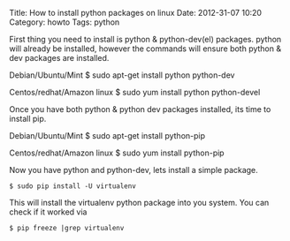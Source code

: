 Title: How to install python packages on linux
Date: 2012-31-07 10:20
Category: howto
Tags: python


First thing you need to install is python & python-dev(el) packages.
python will already be installed, however the commands will ensure both python & dev packages are installed.

Debian/Ubuntu/Mint
    $ sudo apt-get install python python-dev

Centos/redhat/Amazon linux
    $ sudo yum install python python-devel

Once you have both python & python dev packages installed, its time to install pip.

Debian/Ubuntu/Mint
    $ sudo apt-get install python-pip

Centos/redhat/Amazon linux
    $ sudo yum install python-pip


Now you have python and python-dev, lets install a simple package.


    $ sudo pip install -U virtualenv

This will install the virtualenv python package into you system.
You can check if it worked via

    $ pip freeze |grep virtualenv
